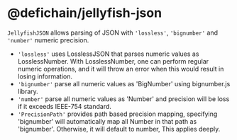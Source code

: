 # @defichain/jellyfish-json

`JellyfishJSON` allows parsing of JSON with `'lossless'`, `'bignumber'` and `'number'` numeric precision.

- `'lossless'` uses LosslessJSON that parses numeric values as LosslessNumber. With LosslessNumber, one can perform
  regular numeric operations, and it will throw an error when this would result in losing information.
- `'bignumber'` parse all numeric values as 'BigNumber' using bignumber.js library.
- `'number'` parse all numeric values as 'Number' and precision will be loss if it exceeds IEEE-754 standard.
- `'PrecisionPath'` provides path based precision mapping, specifying 'bignumber' will automatically map all Number in
  that path as 'bignumber'. Otherwise, it will default to number, This applies deeply.
